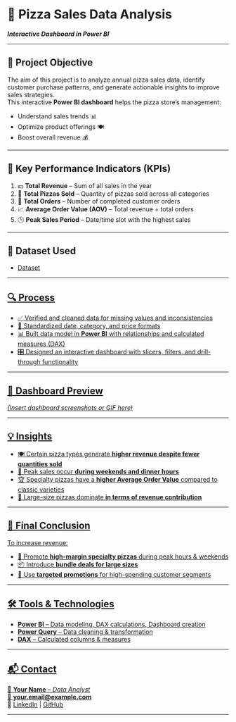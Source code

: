 # 🍕 Pizza Sales Data Analysis  
**_Interactive Dashboard in Power BI_**

---

## 🎯 Project Objective  
The aim of this project is to analyze annual pizza sales data, identify customer purchase patterns, and generate actionable insights to improve sales strategies.  
This interactive **Power BI dashboard** helps the pizza store’s management:  
- Understand sales trends 📊  
- Optimize product offerings 🍽️  
- Boost overall revenue 💰  

---

## 📌 Key Performance Indicators (KPIs)  
1. 💵 **Total Revenue** – Sum of all sales in the year  
2. 🍕 **Total Pizzas Sold** – Quantity of pizzas sold across all categories  
3. 🛒 **Total Orders** – Number of completed customer orders  
4. 📈 **Average Order Value (AOV)** – Total revenue ÷ total orders  
5. 🕒 **Peak Sales Period** – Date/time slot with the highest sales  

---

## 📂 Dataset Used  
- <a href="https://github.com/ShrinivasMadali/pizza-sales-powerbi/blob/main/pizza_sales.csv" >Dataset

---

## 🔍 Process  
- ✅ Verified and cleaned data for missing values and inconsistencies  
- 📅 Standardized date, category, and price formats  
- 📊 Built data model in **Power BI** with relationships and calculated measures (DAX)  
- 🎛️ Designed an interactive dashboard with slicers, filters, and drill-through functionality  

---

## 📸 Dashboard Preview  
*(Insert dashboard screenshots or GIF here)*  

---

## 💡 Insights  
- 🍽️ Certain pizza types generate **higher revenue despite fewer quantities sold**  
- 📆 Peak sales occur **during weekends and dinner hours**  
- 🏆 Specialty pizzas have a **higher Average Order Value** compared to classic varieties  
- 📏 Large-size pizzas dominate **in terms of revenue contribution**  

---

## 🚀 Final Conclusion  
To increase revenue:  
- 📢 Promote **high-margin specialty pizzas** during peak hours & weekends  
- 📦 Introduce **bundle deals for large sizes**  
- 🎯 Use **targeted promotions** for high-spending customer segments  

---

## 🛠 Tools & Technologies  
- **Power BI** – Data modeling, DAX calculations, Dashboard creation  
- **Power Query** – Data cleaning & transformation  
- **DAX** – Calculated columns & measures  

---

## 📬 Contact  
💼 **Your Name** – _Data Analyst_  
📧 **your.email@example.com**  
🔗 [LinkedIn](https://linkedin.com/) | [GitHub](https://github.com/)  

---
